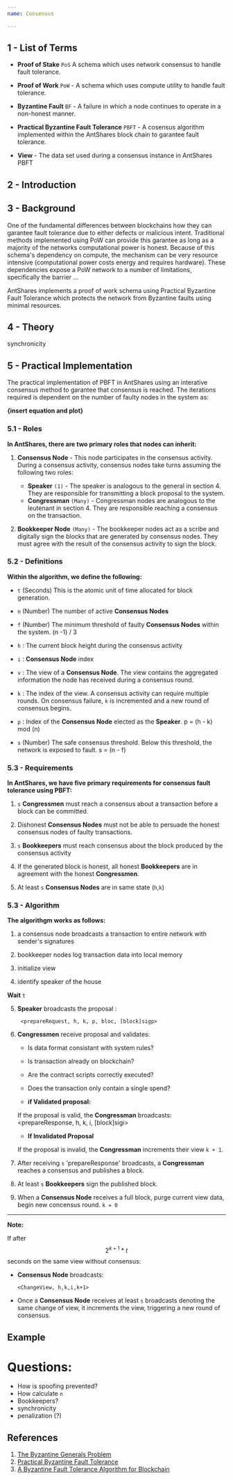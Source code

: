 ```yaml
---
name: Consensus

---
```


## 1 - List of Terms

* **Proof of Stake** `PoS`  A schema which uses network consensus to handle fault tolerance.

* **Proof of Work** `PoW` - A schema which uses compute utility to handle fault tolerance.

* **Byzantine Fault** `BF` - A failure in which a node continues to operate in a non-honest manner.

* **Practical Byzantine Fault Tolerance** `PBFT` - A cosensus algorithm implemented within the AntShares block chain to garantee fault tolerance.

* **View** - The data set used during a consensus instance in AntShares PBFT

## 2 - Introduction

## 3 - Background
One of the fundamental differences between blockchains how they can garantee fault tolerance due to either defects or malicious intent.
Traditional methods implemented using PoW can provide this garantee as long as a majority of the networks computational power is honest.
Because of this schema's dependency on compute, the mechanism can be very resource intensive (computational power costs energy and requires hardware).
These dependencies expose a PoW network to a number of limitations, specifically the barrier ...

AntShares implements a proof of work schema using Practical Byzantine Fault Tolerance which protects the network from Byzantine faults using minimal resources.

 
## 4 - Theory
synchronicity



## 5 - Practical Implementation
The practical implementation of PBFT in AntShares using an interative consensus method to garantee that consensus is reached.  The iterations required is dependent on the number of faulty nodes in the system as:

**{insert equation and plot}**


### 5.1 - Roles
**In AntShares, there are two primary roles that nodes can inherit:**

1. **Consensus Node** - This node participates in the consensus activity.  During a consensus activity, consensus nodes take turns assuming the following two roles:
    - **Speaker** `(1)` - The speaker is analogous to the general in section 4.  They are responsible for transmitting a block proposal to the system.
    - **Congressman** `(Many)` - Congressman nodes are analogous to the leutenant in section 4.  They are responsible reaching a consensus on the transaction.
  
2. **Bookkeeper Node** `(Many)` - The bookkeeper nodes act as a scribe and digitally sign the blocks that are generated by consensus nodes.  They must agree with the result of the consensus activity to sign the block.



### 5.2 - Definitions

**Within the algorithm, we define the following:**

  - `t` (Seconds) This is the atomic unit of time allocated for block generation.

	
  - `n` (Number) The number of active **Consensus Nodes**
 
	
  - `f` (Number) The minimum threshold of faulty **Consensus Nodes** within the system. (n -1) / 3
  
	
  - `h` : The current block height during the consensus activity

	
  - `i` : **Consensus Node** index
  
  
  - `v` : The view of a **Consensus Node**.  The view contains the aggregated information the node has received during a consensus round.


  - `k` : The index of the view.  A consensus activity can require multiple rounds.  On consensus failure, `k` is incremented and a new round of consensus begins.

  
  - `p` : Index of the **Consensus Node** elected as the **Speaker**.  p = (h - k) mod (n)
  

  - `s` (Number) The safe consensus threshold.  Below this threshold, the network is exposed to fault.  s = (n - f)


### 5.3 - Requirements

**In AntShares, we have five primary requirements for consensus fault tolerance using PBFT:**

1. `s` **Congressmen** must reach a consensus about a transaction before a block can be committed.


2. Dishonest **Consensus Nodes** must not be able to persuade the honest consensus nodes of faulty transactions. 


3. `s` **Bookkeepers** must reach consensus about the block produced by the consensus activity	

  
4. If the generated block is honest, all honest **Bookkeepers** are in agreement with the honest **Congressmen**.


5. At least `s` **Consensus Nodes** are in same state (`h`,`k`)

	
### 5.3 - Algorithm
**The algorithgm works as follows:**

1. a consensus node broadcasts a transaction to entire network with sender's signatures

2. bookkeeper nodes log transaction data into local memory

3. initialize view

4. identify speaker of the house
	
  **Wait** `t`
	
5. **Speaker** broadcasts the proposal :
    <!-- -->
        <prepareRequest, h, k, p, bloc, [block]sigp>

6. **Congressmen** receive proposal and validates:

    - Is data format consistant with system rules?
    - Is transaction already on blockchain?
    - Are the contract scripts correctly executed?
    - Does the transaction only contain a single spend?	

    - **if Validated proposal:**

    If the proposal is valid, the **Congressman** broadcasts:
	    <!-- -->
            <prepareResponse, h, k, i, [block]sigi>
	 	
    - **If Invalidated Proposal**
    
	If the proposal is invalid, the **Congressman** increments their view `k + 1`.

7. After receiving `s` 'prepareResponse' broadcasts, a **Congressman** reaches a consensus and publishes a block.

8. At least `s` **Bookkeepers** sign the published block.

8. When a **Consensus Node** receives a full block, purge current view data, begin new concensus round. `k = 0`
 
--- 
  
**Note:**
 
 If after $$2^{k+1} * t $$ seconds on the same view without consensus:
  - **Consensus Node** broadcasts:

	<!-- -->
	    <ChangeView, h,k,i,k+1>
		
  - Once a **Consensus Node** receives at least `s` broadcasts denoting the same change of view, it increments the view, triggering a new round of consensus.
	
	
## Example 
 
 
# Questions:
  - How is spoofing prevented?	
  - How calculate `n`
  - Bookkeepers?
  - synchronicity
  - penalization (?)
	

## References
1. [The Byzantine Generals Problem](http://www-inst.eecs.berkeley.edu/~cs162/fa12/hand-outs/Original_Byzantine.pdf)
2. [Practical Byzantine Fault Tolerance](https://kelehers.me/others/pbftByzantine.pdf)
3. [A Byzantine Fault Tolerance Algorithm for Blockchain](https://www.antshares.org/Files/A8A0E2.pdf)
